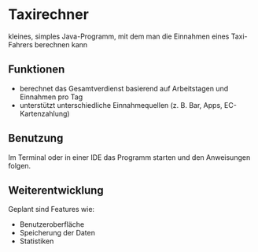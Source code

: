 # Taxirechner

kleines, simples Java-Programm, mit dem man die Einnahmen eines Taxi-Fahrers berechnen kann

## Funktionen

- berechnet das Gesamtverdienst basierend auf Arbeitstagen und Einnahmen pro Tag
- unterstützt unterschiedliche Einnahmequellen (z. B. Bar, Apps, EC-Kartenzahlung)

## Benutzung

Im Terminal oder in einer IDE das Programm starten und den Anweisungen folgen.

## Weiterentwicklung

Geplant sind Features wie:

- Benutzeroberfläche  
- Speicherung der Daten
- Statistiken
